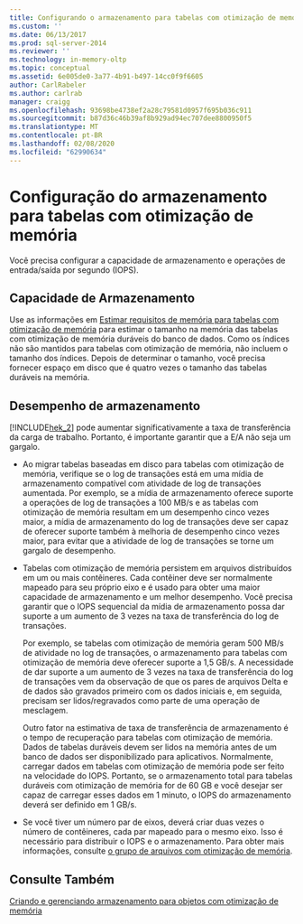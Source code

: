 ```yaml
---
title: Configurando o armazenamento para tabelas com otimização de memória | Microsoft Docs
ms.custom: ''
ms.date: 06/13/2017
ms.prod: sql-server-2014
ms.reviewer: ''
ms.technology: in-memory-oltp
ms.topic: conceptual
ms.assetid: 6e005de0-3a77-4b91-b497-14cc0f9f6605
author: CarlRabeler
ms.author: carlrab
manager: craigg
ms.openlocfilehash: 93698be4738ef2a28c79581d0957f695b036c911
ms.sourcegitcommit: b87d36c46b39af8b929ad94ec707dee8800950f5
ms.translationtype: MT
ms.contentlocale: pt-BR
ms.lasthandoff: 02/08/2020
ms.locfileid: "62990634"
---
```

# <a name="configuring-storage-for-memory-optimized-tables"></a>Configuração do armazenamento para tabelas com otimização de memória
  Você precisa configurar a capacidade de armazenamento e operações de entrada/saída por segundo (IOPS).  
  
## <a name="storage-capacity"></a>Capacidade de Armazenamento  
 Use as informações em [Estimar requisitos de memória para tabelas com otimização de memória](memory-optimized-tables.md) para estimar o tamanho na memória das tabelas com otimização de memória duráveis do banco de dados. Como os índices não são mantidos para tabelas com otimização de memória, não incluem o tamanho dos índices. Depois de determinar o tamanho, você precisa fornecer espaço em disco que é quatro vezes o tamanho das tabelas duráveis na memória.  
  
## <a name="storage-performance"></a>Desempenho de armazenamento  
 
  [!INCLUDE[hek_2](../../includes/hek-2-md.md)] pode aumentar significativamente a taxa de transferência da carga de trabalho. Portanto, é importante garantir que a E/A não seja um gargalo.  
  
-   Ao migrar tabelas baseadas em disco para tabelas com otimização de memória, verifique se o log de transações está em uma mídia de armazenamento compatível com atividade de log de transações aumentada. Por exemplo, se a mídia de armazenamento oferece suporte a operações de log de transações a 100 MB/s e as tabelas com otimização de memória resultam em um desempenho cinco vezes maior, a mídia de armazenamento do log de transações deve ser capaz de oferecer suporte também à melhoria de desempenho cinco vezes maior, para evitar que a atividade de log de transações se torne um gargalo de desempenho.  
  
-   Tabelas com otimização de memória persistem em arquivos distribuídos em um ou mais contêineres. Cada contêiner deve ser normalmente mapeado para seu próprio eixo e é usado para obter uma maior capacidade de armazenamento e um melhor desempenho. Você precisa garantir que o IOPS sequencial da mídia de armazenamento possa dar suporte a um aumento de 3 vezes na taxa de transferência do log de transações.  
  
     Por exemplo, se tabelas com otimização de memória geram 500 MB/s de atividade no log de transações, o armazenamento para tabelas com otimização de memória deve oferecer suporte a 1,5 GB/s. A necessidade de dar suporte a um aumento de 3 vezes na taxa de transferência do log de transações vem da observação de que os pares de arquivos Delta e de dados são gravados primeiro com os dados iniciais e, em seguida, precisam ser lidos/regravados como parte de uma operação de mesclagem.  
  
     Outro fator na estimativa de taxa de transferência de armazenamento é o tempo de recuperação para tabelas com otimização de memória. Dados de tabelas duráveis devem ser lidos na memória antes de um banco de dados ser disponibilizado para aplicativos. Normalmente, carregar dados em tabelas com otimização de memória pode ser feito na velocidade do IOPS. Portanto, se o armazenamento total para tabelas duráveis com otimização de memória for de 60 GB e você desejar ser capaz de carregar esses dados em 1 minuto, o IOPS do armazenamento deverá ser definido em 1 GB/s.  
  
-   Se você tiver um número par de eixos, deverá criar duas vezes o número de contêineres, cada par mapeado para o mesmo eixo. Isso é necessário para distribuir o IOPS e o armazenamento. Para obter mais informações, consulte [o grupo de arquivos com otimização de memória](the-memory-optimized-filegroup.md).  
  
## <a name="see-also"></a>Consulte Também  
 [Criando e gerenciando armazenamento para objetos com otimização de memória](creating-and-managing-storage-for-memory-optimized-objects.md)  
  
  
